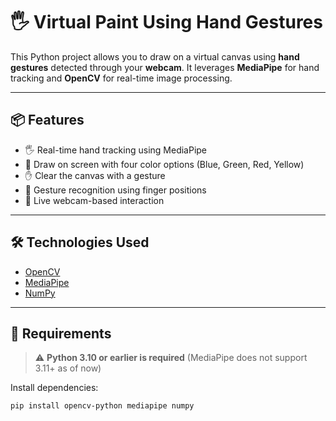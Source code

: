 # 🖐️ Virtual Paint Using Hand Gestures

This Python project allows you to draw on a virtual canvas using **hand gestures** detected through your **webcam**. It leverages **MediaPipe** for hand tracking and **OpenCV** for real-time image processing.


---

## 📦 Features
- 🖐️ Real-time hand tracking using MediaPipe
- 🎨 Draw on screen with four color options (Blue, Green, Red, Yellow)
- ✋ Clear the canvas with a gesture
- 🧠 Gesture recognition using finger positions
- 📸 Live webcam-based interaction

---

## 🛠️ Technologies Used
- [OpenCV](https://opencv.org/)
- [MediaPipe](https://mediapipe.dev/)
- [NumPy](https://numpy.org/)

---

## 🔧 Requirements

> ⚠️ **Python 3.10 or earlier is required** (MediaPipe does not support 3.11+ as of now)

Install dependencies:

```bash
pip install opencv-python mediapipe numpy
